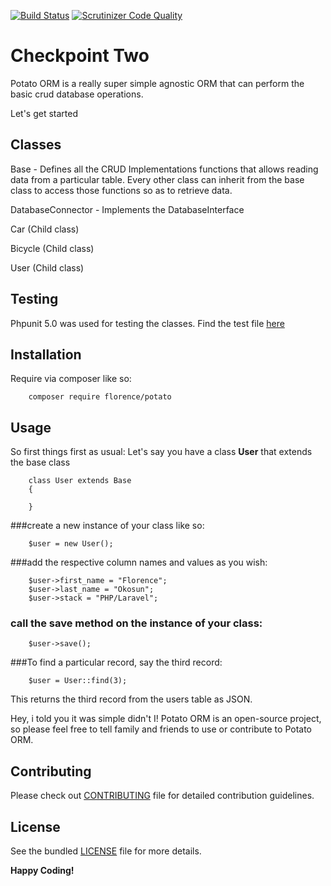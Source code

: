 
[![Build Status](https://travis-ci.org/andela-fokosun/Checkpoint-Two.svg)](https://travis-ci.org/andela-fokosun/Checkpoint-Two)
[![Scrutinizer Code Quality](https://scrutinizer-ci.com/g/andela-fokosun/Checkpoint-Two/badges/quality-score.png?b=master)](https://scrutinizer-ci.com/g/andela-fokosun/Checkpoint-Two/?branch=master)

# Checkpoint Two
Potato ORM is a really super simple agnostic ORM that can perform the basic crud database operations.

Let's get started

## Classes

Base - Defines all the CRUD Implementations functions that allows reading data from a particular table.
Every other class can inherit from the base class to access those functions so as to retrieve data.

DatabaseConnector - Implements the DatabaseInterface

Car (Child class)

Bicycle (Child class)

User (Child class)


## Testing
Phpunit 5.0 was used for testing the classes. Find the test file
[here](https://github.com/andela-fokosun/Checkpoint-Two/blob/master/tests/)

## Installation

Require via composer like so:

```
    composer require florence/potato
```

## Usage

So first things first as usual: Let's say you have a class **User** that extends the base class

    
        class User extends Base
        {
     
        }
        
###create a new instance of your class like so:

        $user = new User();
        
###add the respective column names and values as you wish:

        $user->first_name = "Florence";
        $user->last_name = "Okosun";
        $user->stack = "PHP/Laravel";
        
### call the save method on the instance of your class:

        $user->save();

###To find a particular record, say the third record:

        $user = User::find(3);

This returns the third record from the users table as JSON.




Hey, i told you it was simple didn't I! Potato ORM is an open-source project, so please feel free to tell family 
and friends to use or contribute to Potato ORM.


## Contributing
Please check out [CONTRIBUTING](CONTRIBUTING.md) file for detailed contribution guidelines.


## License
See the bundled [LICENSE](LICENSE.md) file for more details.



**Happy Coding!**
